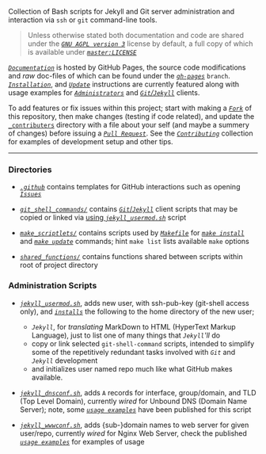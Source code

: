 Collection of Bash scripts for Jekyll and Git server administration and interaction via `ssh` or `git` command-line tools.


> Unless otherwise stated both documentation and code are shared under the [_`GNU AGPL version 3`_][license_tldr] license by default, a full copy of which is available under [_`master:LICENSE`_][license]


[_`Documentation`_][docs_home] is hosted by GitHub Pages, the source code modifications and _raw_ doc-files of which can be found under the [_`gh-pages`_][branch_gh_pages] `branch`. [_`Installation`_][docs_install], and [_`Update`_][docs_update] instructions are currently featured along with usage examples for [_`Administrators`_][docs_collection_administration] and [_`Git`/`Jekyll`_][docs_collection_git_shell_commands] clients.


To add features or fix issues within this project; start with making a [_`Fork`_][fork] of this repository, then make changes (testing if code related), and update the [`_contributers`][contributers] directory with a file about your self (and maybe a summery of changes) before issuing a [_`Pull Request`_][pull_request]. See the [_`Contributing`_][contributing] collection for examples of development setup and other tips.


___


### Directories


- [_`.github`_][source_github_dir] contains templates for GitHub interactions such as opening [_`Issues`_][issues]

- [_`git_shell_commands/`_][source_git_shell_commands_dir] contains [_`Git`_/_`Jekyll`_][docs_collection_git_shell_commands] client scripts that may be copied or linked via [using _`jekyll_usermod.sh`_][docs_jekyll_usermod] script

- [_`make_scriptlets/`_][source_make_scriptlets_dir] contains scripts used by [_`Makefile`_][source_makefile] for [_`make install`_][docs_install] and [_`make update`_][docs_update] commands; hint `make list` lists available `make` options

- [_`shared_functions/`_][source_shared_functions_dir] contains functions shared between scripts within root of project directory


### Administration Scripts


- [_`jekyll_usermod.sh`_][source_jekyll_usermod], adds new user, with ssh-pub-key (git-shell access only), and [_`installs`_][docs_jekyll_usermod] the following to the home directory of the new user;

    - _`Jekyll`_, for _translating_ MarkDown to HTML (HyperText Markup Language), just to list one of many things that _`Jekyll`'ll_ do
    - copy or link selected `git-shell-command` scripts, intended to simplify some of the repetitively redundant tasks involved with _`Git`_ and _`Jekyll`_ development
    - and initializes user named repo much like what GitHub makes available.

- [_`jekyll_dnsconf.sh`_][source_jekyll_dnsconf], adds `A` records for interface, group/domain, and TLD (Top Level Domain), currently _wired_ for Unbound DNS (Domain Name Server); note, some [_`usage examples`_][docs_jekyll_dnsconf] have been published for this script

- [_`jekyll_wwwconf.sh`_][source_jekyll_wwwconf], adds {sub-}domain names to web server for given user/repo, currently _wired_ for Nginx Web Server, check the published [_`usage examples`_][docs_jekyll_wwwconf] for examples of usage


[contributers]:https://github.com/S0AndS0/Jekyll_Admin/tree/gh-pages/_contributers/
[contributing]:https://github.com/S0AndS0/Jekyll_Admin/tree/gh-pages/_contributing/
[fork]: https://help.github.com/en/articles/fork-a-repo
[issues]: https://github.com/S0AndS0/Jekyll_Admin/issues
[license]: https://github.com/S0AndS0/Jekyll_Admin/blob/master/LICENSE
[license_tldr]: https://s0ands0.github.io/Jekyll_Admin/licensing/gnu-agpl/
[pull_request]: https://help.github.com/en/articles/about-pull-requests

[branch_gh_pages]:https://github.com/S0AndS0/Jekyll_Admin/tree/gh-pages
[docs_home]: https://s0ands0.github.io/Jekyll_Admin/
[docs_collection_administration]: https://s0ands0.github.io/Jekyll_Admin/administration/
[docs_collection_git_shell_commands]: https://s0ands0.github.io/Jekyll_Admin/git_shell_commands/
[docs_collection_licensing]: https://s0ands0.github.io/Jekyll_Admin/licensing/
[docs_install]: https://s0ands0.github.io/Jekyll_Admin/administration/installation/
[docs_update]: https://s0ands0.github.io/Jekyll_Admin/administration/updating/
[docs_jekyll_dnsconf]: https://s0ands0.github.io/Jekyll_Admin/administration/jekyll-dnsconf/
[docs_jekyll_usermod]: https://s0ands0.github.io/Jekyll_Admin/administration/jekyll-usermod/
[docs_jekyll_wwwconf]: https://s0ands0.github.io/Jekyll_Admin/administration/jekyll-wwwconf/


[source_jekyll_dnsconf]: https://github.com/S0AndS0/Jekyll_Admin/blob/master/jekyll_dnsconf.sh
[source_jekyll_usermod]: https://github.com/S0AndS0/Jekyll_Admin/blob/master/jekyll_usermod.sh
[source_jekyll_wwwconf]: https://github.com/S0AndS0/Jekyll_Admin/blob/master/jekyll_wwwconf.sh
[source_makefile]: https://github.com/S0AndS0/Jekyll_Admin/blob/master/Makefile

[source_git_shell_commands_dir]: https://github.com/S0AndS0/Jekyll_Admin/tree/master/git_shell_commands
[source_make_scriptlets_dir]: https://github.com/S0AndS0/Jekyll_Admin/tree/master/make_scriptlets
[source_shared_functions_dir]: https://github.com/S0AndS0/Jekyll_Admin/tree/master/shared_functions
[source_github_dir]: https://github.com/S0AndS0/Jekyll_Admin/tree/master/.github/
